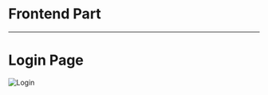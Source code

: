 
# Frontend Part
---------------------------------------------------------

# Login Page

![Login](Images/login_web.jpg)
